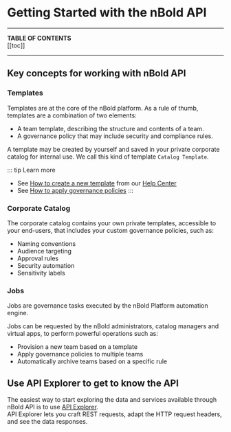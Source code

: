 # Getting Started with the nBold API

---

**TABLE OF CONTENTS**  
[[toc]]

---

## Key concepts for working with nBold API

### Templates
Templates are at the core of the nBold platform. As a rule of thumb, templates are a combination of two elements:
- A team template, describing the structure and contents of a team.
- A governance policy that may include security and compliance rules.

A template may be created by yourself and saved in your private corporate catalog for internal use. We call this kind of template `Catalog Template`.

::: tip Learn more
- See [How to create a new template](https://docs.nbold.co/collections/2021774-build-your-microsoft-teams-templates) from our [Help Center](https://docs.nbold.co)
- See [How to apply governance policies](https://docs.nbold.co/collections/2036258-governance-policies)
:::

### Corporate Catalog
The corporate catalog contains your own private templates, accessible to your end-users, that includes your custom governance policies, such as:
- Naming conventions
- Audience targeting
- Approval rules
- Security automation
- Sensitivity labels

### Jobs
Jobs are governance tasks executed by the nBold Platform automation engine.

Jobs can be requested by the nBold administrators, catalog managers and virtual apps, to perform powerful operations such as:
- Provision a new team based on a template
- Apply governance policies to multiple teams
- Automatically archive teams based on a specific rule


## Use API Explorer to get to know the API
The easiest way to start exploring the data and services available through nBold API is to use [API Explorer](/api/explorer.md).  
API Explorer lets you craft REST requests, adapt the HTTP request headers, and see the data responses.

